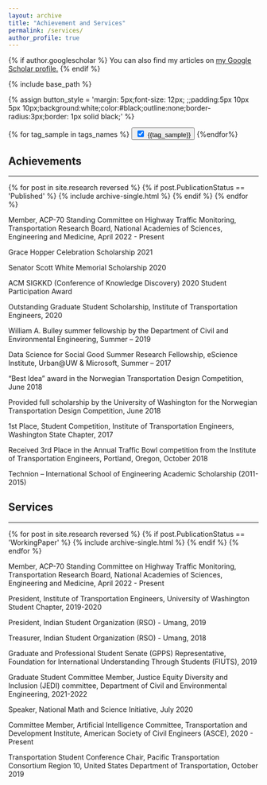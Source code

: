 ```yaml
---
layout: archive
title: "Achievement and Services"
permalink: /services/
author_profile: true
---
```


{% if author.googlescholar %}
  You can also find my articles on <u><a href="{{author.googlescholar}}">my Google Scholar profile</a>.</u>
{% endif %}

{% include base_path %}




{% assign button_style = 'margin: 5px;font-size: 12px; ;;padding:5px 10px 5px 10px;background:white;color:#black;outline:none;border-radius:3px;border: 1px solid black;' %}
<div>
    {% for tag_sample in tags_names %}
  	<button id = "b_{{tag_sample}}" onclick="checked('{{tag_sample}}')" style="{{button_style}}" onmouseover="func_hover('b_{{tag_sample}}')" onmouseout= "func_out('{{tag_sample}}')">
	<input type="checkbox" id="{{tag_sample}}"  checked=checked style="margin-right:8px">{{tag_sample}}</button>
    {%endfor%}
    
</div>

<div><h2> Achievements </h2></div>
<hr style="border-color:black;">
{% for post in site.research reversed %}
  {% if post.PublicationStatus == 'Published' %}
    {% include archive-single.html %}
  {% endif %}
{% endfor %}


Member, ACP-70 Standing Committee on Highway Traffic Monitoring, Transportation Research Board, National Academies of Sciences, Engineering and Medicine, April 2022 - Present

Grace Hopper Celebration Scholarship 2021

Senator Scott White Memorial Scholarship 2020

ACM SIGKKD (Conference of Knowledge Discovery) 2020 Student Participation Award

Outstanding Graduate Student Scholarship, Institute of Transportation Engineers, 2020

William A. Bulley summer fellowship by the Department of Civil and Environmental Engineering, Summer – 2019

Data Science for Social Good Summer Research Fellowship, eScience Institute, Urban@UW & Microsoft, Summer – 2017

“Best Idea” award in the Norwegian Transportation Design Competition, June 2018

Provided full scholarship by the University of Washington for the Norwegian Transportation Design Competition, June 2018

1st Place, Student Competition, Institute of Transportation Engineers, Washington State Chapter, 2017

Received 3rd Place in the Annual Traffic Bowl competition from the Institute of Transportation Engineers, Portland, Oregon, October 2018

Technion – International School of Engineering Academic Scholarship (2011-2015)

<div><h2>Services </h2> </div>
<hr style="border-color:black;">
{% for post in site.research reversed %}
  {% if post.PublicationStatus == 'WorkingPaper' %}
    {% include archive-single.html %}
  {% endif %}
{% endfor %}
 
Member, ACP-70 Standing Committee on Highway Traffic Monitoring, Transportation Research Board, National Academies of Sciences, Engineering and Medicine, April 2022 - Present

President, Institute of Transportation Engineers, University of Washington Student Chapter, 2019-2020

President, Indian Student Organization (RSO) - Umang, 2019

Treasurer, Indian Student Organization (RSO) - Umang, 2018

Graduate and Professional Student Senate (GPPS) Representative, Foundation for International Understanding Through Students (FIUTS), 2019

Graduate Student Committee Member, Justice Equity Diversity and Inclusion (JEDI) committee, Department of Civil and Environmental Engineering, 2021-2022

Speaker, National Math and Science Initiative, July 2020

Committee Member, Artificial Intelligence Committee, Transportation and Development Institute, American Society of Civil Engineers (ASCE), 2020 - Present

Transportation Student Conference Chair, Pacific Transportation Consortium Region 10, United States Department of Transportation, October 2019

<script> 
  
  function checked(tag){
         
          let chec = document.getElementById(tag);
	  let b_tag = 'b_'+tag;
	  let button_tag = document.getElementById(b_tag);
	  
          
  
          if (chec.checked == false){
              chec.checked = true; 
              toggle(tag,'block');
	      button_tag.style.border = "1px solid black";
	      button_tag.style.backgroundColor = "white";
              
          }
          else if (chec.checked == true) {
              chec.checked = false;
              toggle(tag,'none');
	      button_tag.style.border = "1px solid black";
	      button_tag.style.backgroundColor = "#878484";
              
          }
  }
  
  function toggle(className, displayState){
          
          var elements = document.getElementsByClassName(className);
          for (var i = 0; i < elements.length; i++){
               elements[i].style.display = displayState;
          }
  }
     
  function func_hover(tag){
    let elemento = document.getElementById(tag);
    elemento.style.backgroundColor = "#878484";
    elemento.style.border = "1px solid black";
					      
    
    
  }
    
  function func_out(tag){
    
    let b_tag = 'b_'+tag;
    let chec = document.getElementById(tag);
    let elemento = document.getElementById(b_tag);
    if (chec.checked == false){elemento.style.border = "1px solid black";}	
    else {elemento.style.backgroundColor = "white";}
   
    
	}
 
            
</script>
